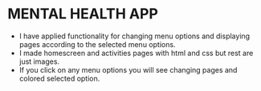 # MENTAL HEALTH APP

- I have applied functionality for changing menu options and displaying pages according to the selected menu options.
- I made homescreen and activities pages with html and css but rest are just images.
- If you click on any menu options you will see changing pages and colored selected option.
